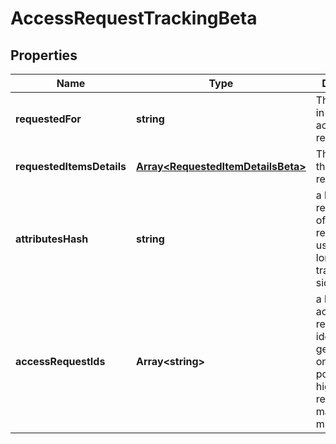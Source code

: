 # AccessRequestTrackingBeta

## Properties

Name | Type | Description | Notes
------------ | ------------- | ------------- | -------------
**requestedFor** | **string** | The identity id in which the access request is for. | [optional] [default to undefined]
**requestedItemsDetails** | [**Array&lt;RequestedItemDetailsBeta&gt;**](RequestedItemDetailsBeta.md) | The details of the item requested. | [optional] [default to undefined]
**attributesHash** | **string** | a hash representation of the access requested, useful for longer term tracking client side. | [optional] [default to undefined]
**accessRequestIds** | **Array&lt;string&gt;** | a list of access request identifiers, generally only one will be populated, but high volume requested may result in multiple ids. | [optional] [default to undefined]

